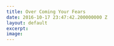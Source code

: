 ```yaml
---
title: Over Coming Your Fears
date: 2016-10-17 23:47:42.200000000 Z
layout: default
excerpt: 
image: 
---
```


